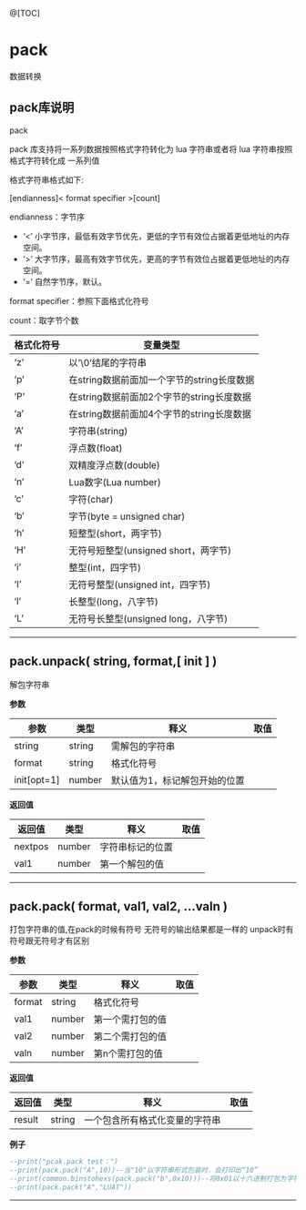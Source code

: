 @[TOC]

# pack
数据转换
## pack库说明

pack

pack 库支持将一系列数据按照格式字符转化为 lua 字符串或者将 lua 字符串按照格式字符转化成
一系列值

格式字符串格式如下:

[endianness]< format specifier >[count]

endianness：字节序

- ‘<’ 小字节序，最低有效字节优先，更低的字节有效位占据着更低地址的内存空间。
- ‘>’ 大字节序，最高有效字节优先，更高的字节有效位占据着更低地址的内存空间。
- ‘=’ 自然字节序，默认。

format specifier：参照下面格式化符号

count：取字节个数

| 格式化符号 | 变量类型                                   |
| ---------- | ------------------------------------------ |
| ‘z’        | 以’\0’结尾的字符串                         |
| ‘p’        | 在string数据前面加一个字节的string长度数据 |
| ‘P’        | 在string数据前面加2个字节的string长度数据  |
| ‘a’        | 在string数据前面加4个字节的string长度数据  |
| ‘A’        | 字符串(string)                             |
| ‘f’        | 浮点数(float)                              |
| ‘d’        | 双精度浮点数(double)                       |
| ‘n’        | Lua数字(Lua number)                        |
| ‘c’        | 字符(char)                                 |
| ‘b’        | 字节(byte = unsigned char)                 |
| ‘h’        | 短整型(short，两字节)                      |
| ‘H’        | 无符号短整型(unsigned short，两字节)       |
| ‘i’        | 整型(int，四字节)                          |
| ‘I’        | 无符号整型(unsigned int，四字节)           |
| ‘l’        | 长整型(long，八字节)                       |
| ‘L’        | 无符号长整型(unsigned long，八字节)        |

---



## pack.unpack( string, format,[ init ] )

解包字符串

**参数**

|参数|类型|释义|取值|
|-|-|-|-|
|string|string|需解包的字符串|  |
|format|string|格式化符号|  |
|init[opt=1]|number|默认值为1，标记解包开始的位置|  |

**返回值**

|返回值|类型|释义|取值|
|-|-|-|-|
|nextpos|number|字符串标记的位置|   |
|val1|number|第一个解包的值|  |

---



## pack.pack( format, val1, val2, ...valn )

打包字符串的值,在pack的时候有符号 无符号的输出结果都是一样的 unpack时有符号跟无符号才有区别

**参数**

|参数|类型|释义|取值|
|-|-|-|-|
|format|string|格式化符号|  |
|val1|number|第一个需打包的值|  |
|val2|number|第二个需打包的值|   |
|valn|number|第n个需打包的值|  |

**返回值**

|返回值|类型|释义|取值|
|-|-|-|-|
|result|string|一个包含所有格式化变量的字符串|   |

**例子**

```lua
--print("pcak.pack test：")
--print(pack.pack("A",10))--当"10"以字符串形式包装时，会打印出“10”
--print(common.binstohexs(pack.pack("b",0x10)))--将0x01以十六进制打包为字符串，然后用十六进制输出0x10
--print(pack.pack("A","LUAT"))

```

---



